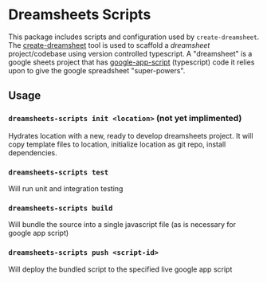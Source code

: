 # Dreamsheets Scripts

This package includes scripts and configuration used by `create-dreamsheet`. The [create-dreamsheet](https://github.com/product-os/create-dreamsheet) tool is used to scaffold a _dreamsheet_ project/codebase using version controlled typescript. A "dreamsheet" is a google sheets project that has [google-app-script](https://developers.google.com/apps-script/guides/sheets) (typescript) code it relies upon to give the google spreadsheet "super-powers".

## Usage

### `dreamsheets-scripts init <location>` (not yet implimented)
Hydrates location with a new, ready to develop dreamsheets project. It will copy template files to location, initialize location as git repo, install dependencies. 


### `dreamsheets-scripts test`
Will run unit and integration testing


### `dreamsheets-scripts build`
Will bundle the source into a single javascript file (as is necessary for google app script)

### `dreamsheets-scripts push <script-id>`
Will deploy the bundled script to the specified live google app script 
